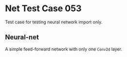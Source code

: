 # Net Test Case 053

Test case for testing neural network import only.

## Neural-net

A simple feed-forward network with only one `Conv2d` layer.
